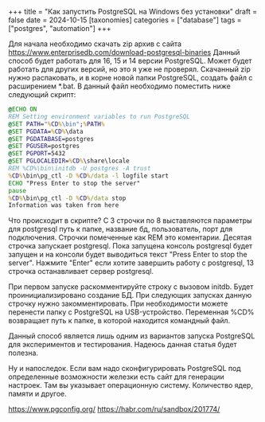 +++
title = "Как запустить PostgreSQL на Windows без установки"
draft = false
date = 2024-10-15
[taxonomies]
categories = ["database"]
tags = ["postgres", "automation"]
+++

Для начала необходимо скачать zip архив с сайта https://www.enterprisedb.com/download-postgresql-binaries
Данный способ будет работать для 16, 15 и 14 версии PostgreSQL. Может будет работать для других версий, но это я уже не проверял. Скачанный zip нужно распаковать, и в корне новой папки PostgreSQL, создать файл с расширением *.bat. 
В данный файл необходимо поместить ниже следующий скрипт: 

```bat
@ECHO ON
REM Setting environment variables to run PostgreSQL
@SET PATH="%CD%\bin";%PATH%
@SET PGDATA=%CD%\data
@SET PGDATABASE=postgres
@SET PGUSER=postgres
@SET PGPORT=5432
@SET PGLOCALEDIR=%CD%\share\locale
REM %CD%\bin\initdb -U postgres -A trust
%CD%\bin\pg_ctl -D %CD%/data -l logfile start
ECHO "Press Enter to stop the server"
pause
%CD%\bin\pg_ctl -D %CD%/data stop
Information was taken from here
```
Что происходит в скрипте? C 3 строчки по 8 выставляются параметры для postgresql путь к папке, название бд, пользователь, порт для подключения. Строчки помеченные как REM это коментарии. Десятая строчка запускает postgresql. Пока запущена консоль postgresql будет запущен и на консоли будет выводиться текст "Press Enter to stop the server". Нажмите "Enter" если хотите завершить работу с postgresql, 13 строчка останавливает сервер postgresql.

При первом запуске раскомментируйте строку с вызовом initdb. Будет проинициализировано создание БД. При следующих запусках данную строчку нужно закомментировать.  При необходимости можете перенести папку с PostgreSQL  на USB-устройство.  Переменная %CD% возвращает путь к папке, в которой находится командный файл.

Данный способ является лишь одним из вариантов запуска PostgreSQL для экспериментов и тестирования. Надеюсь данная статья будет полезна.

Ну и напоследок. Если вам надо сконфигурировать PostgreSQL под определенные возможности железки есть сайт для генерации настроек. Там вы указывает операционную систему. Количество ядер, памяти и другое.

https://www.pgconfig.org/
https://habr.com/ru/sandbox/201774/

